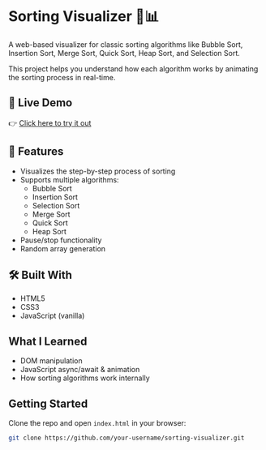 # Sorting Visualizer 🔢📊

A web-based visualizer for classic sorting algorithms like Bubble Sort, Insertion Sort, Merge Sort, Quick Sort, Heap Sort, and Selection Sort.

This project helps you understand how each algorithm works by animating the sorting process in real-time.

## 🚀 Live Demo
👉 [Click here to try it out](https://github.com/Sahil-hossen/Sorting-Visualizer)

## 📌 Features
- Visualizes the step-by-step process of sorting
- Supports multiple algorithms:
  - Bubble Sort
  - Insertion Sort
  - Selection Sort
  - Merge Sort
  - Quick Sort
  - Heap Sort
- Pause/stop functionality
- Random array generation

## 🛠️ Built With
- HTML5
- CSS3
- JavaScript (vanilla)

## What I Learned
- DOM manipulation
- JavaScript async/await & animation
- How sorting algorithms work internally

## Getting Started
Clone the repo and open `index.html` in your browser:
```bash
git clone https://github.com/your-username/sorting-visualizer.git
